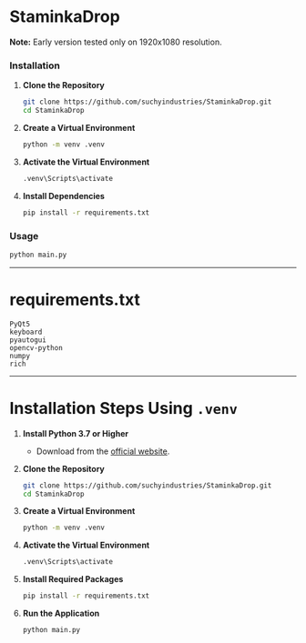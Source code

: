# StaminkaDrop

**Note:** Early version tested only on 1920x1080 resolution.

### Installation

1. **Clone the Repository**

   ```bash
   git clone https://github.com/suchyindustries/StaminkaDrop.git
   cd StaminkaDrop
   ```

2. **Create a Virtual Environment**

   ```bash
   python -m venv .venv
   ```

3. **Activate the Virtual Environment**

   ```bash
   .venv\Scripts\activate
   ```

4. **Install Dependencies**

   ```bash
   pip install -r requirements.txt
   ```

### Usage

```bash
python main.py
```

---

# requirements.txt

```plaintext
PyQt5
keyboard
pyautogui
opencv-python
numpy
rich
```

---

# Installation Steps Using `.venv`

1. **Install Python 3.7 or Higher**

   - Download from the [official website](https://www.python.org/downloads/).

2. **Clone the Repository**

   ```bash
   git clone https://github.com/suchyindustries/StaminkaDrop.git
   cd StaminkaDrop
   ```

3. **Create a Virtual Environment**

   ```bash
   python -m venv .venv
   ```

4. **Activate the Virtual Environment**

   ```bash
   .venv\Scripts\activate
   ```

5. **Install Required Packages**

   ```bash
   pip install -r requirements.txt
   ```

6. **Run the Application**

   ```bash
   python main.py
   ```
